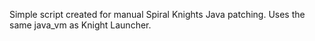 Simple script created for manual Spiral Knights Java patching. Uses the same java_vm as Knight Launcher.
